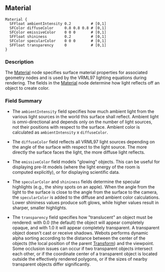 ## Material

```
Material {
  SFFloat ambientIntensity 0.2         # [0,1]
  SFColor diffuseColor     0.8 0.8 0.8 # [0,1]
  SFColor emissiveColor    0 0 0       # [0,1]
  SFFloat shininess        0.2         # [0,1]
  SFColor specularColor    0 0 0       # [0,1]
  SFFloat transparency     0           # [0,1]
}
```

### Description

The [Material](#material) node specifies surface material properties for associated geometry nodes and is used by the VRML97 lighting equations during rendering.
The fields in the [Material](#material) node determine how light reflects off an object to create color.

### Field Summary

- The `ambientIntensity` field specifies how much ambient light from the various
light sources in the world this surface shall reflect. Ambient light is
omni-directional and depends only on the number of light sources, not their
positions with respect to the surface. Ambient color is calculated as
`ambientIntensity` x `diffuseColor`.

- The `diffuseColor` field reflects all VRML97 light sources depending on the
angle of the surface with respect to the light source. The more directly the
surface faces the light, the more diffuse light reflects.

- The `emissiveColor` field models "glowing" objects. This can be useful for
displaying pre-lit models (where the light energy of the room is computed
explicitly), or for displaying scientific data.

- The `specularColor` and `shininess` fields determine the specular highlights
(e.g., the shiny spots on an apple). When the angle from the light to the
surface is close to the angle from the surface to the camera, the
`specularColor` is added to the diffuse and ambient color calculations. Lower
shininess values produce soft glows, while higher values result in sharper,
smaller highlights.

- The `transparency` field specifies how "translucent" an object must be rendered:
with 0.0 (the default) the object will appear completely opaque, and with 1.0 it
will appear completely transparent. A transparent object doesn't cast or receive
shadows. Webots performs dynamic alpha sorting according to the distance between
the center of the objects (the local position of the parent
[Transform](transform.md)) and the viewpoint. Some occlusion issues can occur if
two transparent objects intersect each other, or if the coordinate center of a
transparent object is located outside the effectively rendered polygons, or if
the sizes of nearby transparent objects differ significantly.
